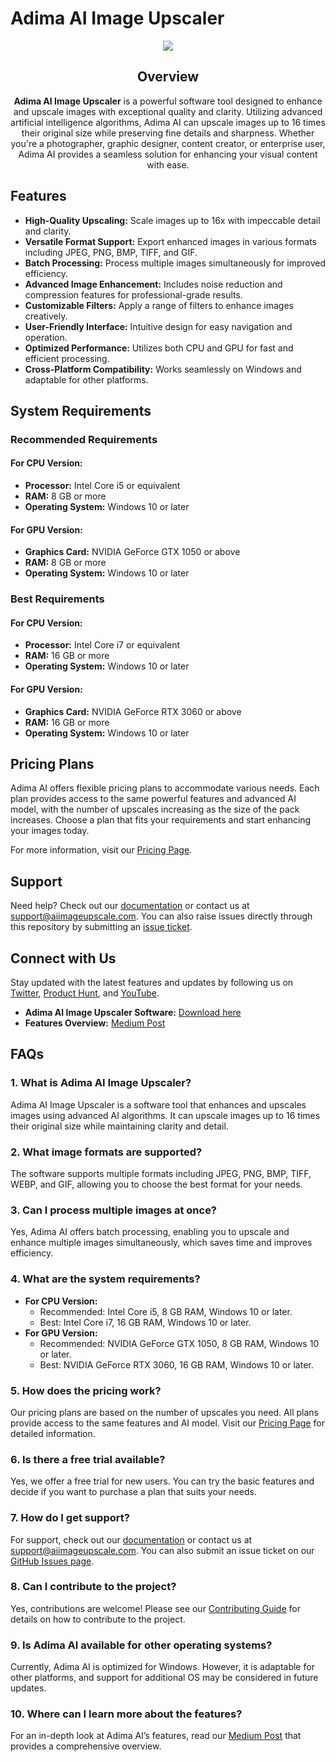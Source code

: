 # Adima AI Image Upscaler
<div align="center">
<a href="https://www.aiimageupscale.com/ai-image-upscaler-pc">
   <img src="https://www.aiimageupscale.com/public/Final_Logo.webp">
</a>

## Overview

**Adima AI Image Upscaler** is a powerful software tool designed to enhance and upscale images with exceptional quality and clarity. Utilizing advanced artificial intelligence algorithms, Adima AI can upscale images up to 16 times their original size while preserving fine details and sharpness. Whether you're a photographer, graphic designer, content creator, or enterprise user, Adima AI provides a seamless solution for enhancing your visual content with ease.

</div>

## Features

- **High-Quality Upscaling:** Scale images up to 16x with impeccable detail and clarity.
- **Versatile Format Support:** Export enhanced images in various formats including JPEG, PNG, BMP, TIFF, and GIF.
- **Batch Processing:** Process multiple images simultaneously for improved efficiency.
- **Advanced Image Enhancement:** Includes noise reduction and compression features for professional-grade results.
- **Customizable Filters:** Apply a range of filters to enhance images creatively.
- **User-Friendly Interface:** Intuitive design for easy navigation and operation.
- **Optimized Performance:** Utilizes both CPU and GPU for fast and efficient processing.
- **Cross-Platform Compatibility:** Works seamlessly on Windows and adaptable for other platforms.

## System Requirements

### Recommended Requirements

#### **For CPU Version:**
- **Processor:** Intel Core i5 or equivalent
- **RAM:** 8 GB or more
- **Operating System:** Windows 10 or later

#### **For GPU Version:**
- **Graphics Card:** NVIDIA GeForce GTX 1050 or above
- **RAM:** 8 GB or more
- **Operating System:** Windows 10 or later

### Best Requirements

#### **For CPU Version:**
- **Processor:** Intel Core i7 or equivalent
- **RAM:** 16 GB or more
- **Operating System:** Windows 10 or later

#### **For GPU Version:**
- **Graphics Card:** NVIDIA GeForce RTX 3060 or above
- **RAM:** 16 GB or more
- **Operating System:** Windows 10 or later

## Pricing Plans

Adima AI offers flexible pricing plans to accommodate various needs. Each plan provides access to the same powerful features and advanced AI model, with the number of upscales increasing as the size of the pack increases. Choose a plan that fits your requirements and start enhancing your images today.

For more information, visit our [Pricing Page](https://www.aiimageupscale.com/pricing).

## Support

Need help? Check out our [documentation](docs/README.md) or contact us at [support@aiimageupscale.com](mailto:support@aiimageupscale.com). You can also raise issues directly through this repository by submitting an [issue ticket](https://github.com/AIImageUpscale/ai-image-upscaler/issues).


## Connect with Us

Stay updated with the latest features and updates by following us on [Twitter](https://twitter.com/adima_ai), [Product Hunt](https://www.producthunt.com/posts/adima-ai-image-upscaler-software), and [YouTube](https://www.youtube.com/@AIImageUpscale). 

- **Adima AI Image Upscaler Software:** [Download here](https://www.aiimageupscale.com/ai-image-upscaler-pc)
- **Features Overview:** [Medium Post](https://medium.com/@aiimageupscale/elevate-your-imagery-unveiling-the-adima-ai-image-upscaler-bd93df0ede2a)

## FAQs

### 1. **What is Adima AI Image Upscaler?**
   Adima AI Image Upscaler is a software tool that enhances and upscales images using advanced AI algorithms. It can upscale images up to 16 times their original size while maintaining clarity and detail.

### 2. **What image formats are supported?**
   The software supports multiple formats including JPEG, PNG, BMP, TIFF, WEBP, and GIF, allowing you to choose the best format for your needs.

### 3. **Can I process multiple images at once?**
   Yes, Adima AI offers batch processing, enabling you to upscale and enhance multiple images simultaneously, which saves time and improves efficiency.

### 4. **What are the system requirements?**
   - **For CPU Version:**
     - Recommended: Intel Core i5, 8 GB RAM, Windows 10 or later.
     - Best: Intel Core i7, 16 GB RAM, Windows 10 or later.
   - **For GPU Version:**
     - Recommended: NVIDIA GeForce GTX 1050, 8 GB RAM, Windows 10 or later.
     - Best: NVIDIA GeForce RTX 3060, 16 GB RAM, Windows 10 or later.

### 5. **How does the pricing work?**
   Our pricing plans are based on the number of upscales you need. All plans provide access to the same features and AI model. Visit our [Pricing Page](https://www.aiimageupscale.com/pricing) for detailed information.

### 6. **Is there a free trial available?**
   Yes, we offer a free trial for new users. You can try the basic features and decide if you want to purchase a plan that suits your needs.

### 7. **How do I get support?**
   For support, check out our [documentation](docs/README.md) or contact us at [support@aiimageupscale.com](mailto:support@aiimageupscale.com). You can also submit an issue ticket on our [GitHub Issues page](https://github.com/YourUsername/Adima-AI-Image-Upscaler/issues).

### 8. **Can I contribute to the project?**
   Yes, contributions are welcome! Please see our [Contributing Guide](CONTRIBUTING.md) for details on how to contribute to the project.

### 9. **Is Adima AI available for other operating systems?**
   Currently, Adima AI is optimized for Windows. However, it is adaptable for other platforms, and support for additional OS may be considered in future updates.

### 10. **Where can I learn more about the features?**
   For an in-depth look at Adima AI’s features, read our [Medium Post](https://medium.com/@aiimageupscale/elevate-your-imagery-unveiling-the-adima-ai-image-upscaler-bd93df0ede2a) that provides a comprehensive overview.
